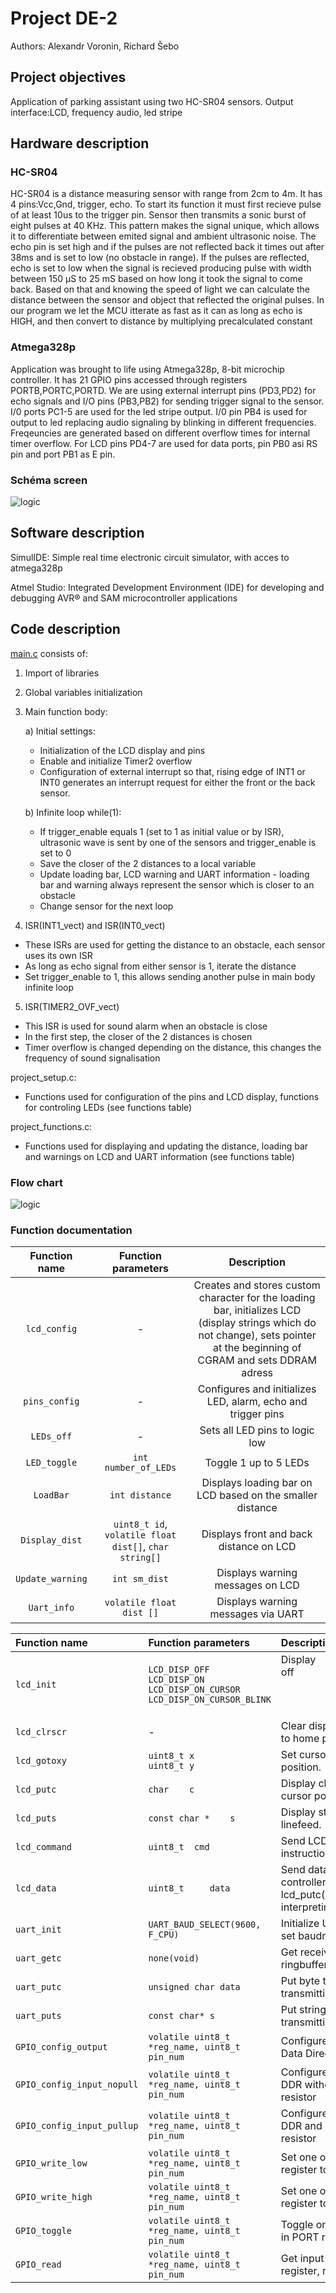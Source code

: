 <h1> Project DE-2 </h1>
Authors: Alexandr Voronin, Richard Šebo
<h2> Project objectives </h2>
<p>Application of parking assistant using two HC-SR04 sensors. Output interface:LCD, frequency audio, led stripe</p>
<h2> Hardware description </h3>
<h3> HC-SR04 </h3>
<p>HC-SR04 is a distance measuring sensor with range from 2cm to 4m. It has 4 pins:Vcc,Gnd, trigger, echo. To start its function it must first recieve pulse of at least 10us to the trigger pin. Sensor then transmits a sonic burst of eight pulses at 40 KHz. This pattern makes the signal unique, which allows it to differentiate between emited signal and ambient ultrasonic noise. The echo pin is set high and if the pulses are not reflected back it times out after 38ms  and is set to low (no obstacle in range). If the pulses are reflected, echo is set to low when the signal is recieved producing pulse with width between 150 µS to 25 mS based on how long it took the signal to come back. Based on that and knowing the speed of light we can calculate the distance between the sensor and object that reflected the original pulses. In our program we let the MCU itterate as fast as it can as long as echo is HIGH, and then convert to distance by multiplying precalculated constant</p>
<h3> Atmega328p </h3>
<p>Application was brought to life using Atmega328p, 8-bit microchip controller. It has 21 GPIO pins accessed through registers PORTB,PORTC,PORTD. We are using external interrupt pins (PD3,PD2) for echo signals and I/O pins (PB3,PB2) for sending trigger signal to the sensor. I/0 ports PC1-5 are used for the led stripe output. I/0 pin PB4 is used for output to led replacing audio signaling by blinking in different frequencies. Freqeuncies are generated based on different overflow times for internal timer overflow. For LCD pins PD4-7 are used for data ports, pin PB0 asi RS pin and port PB1 as E pin. </p>
 <h3> Schéma screen</h3>

![logic](../Images/schemaprojekt.PNG)
<h2> Software description </h3>
<p>SimulIDE: Simple real time electronic circuit simulator, with acces to atmega328p</p>
<p>Atmel Studio: Integrated Development Environment (IDE) for developing and debugging AVR® and SAM microcontroller applications</p>


<h2> Code description </h2>


[main.c](main.c) consists of:
1. Import of libraries
2. Global variables initialization
3. Main function body:


	a) Initial settings:
	  - Initialization of the LCD display and pins
	  - Enable and initialize Timer2 overflow
	  - Configuration of external interrupt so that, rising edge of INT1 or INT0 generates an interrupt request for either the front or the back sensor.
   
   
	b) Infinite loop while(1):
	  - If trigger_enable equals 1 (set to 1 as initial value or by ISR), ultrasonic wave is sent by one of the sensors and trigger_enable is set to 0
	  - Save the closer of the 2 distances to a local variable
	  - Update loading bar, LCD warning and UART information - loading bar and warning always represent the sensor which is closer to an obstacle
	  - Change sensor for the next loop

4. ISR(INT1_vect) and ISR(INT0_vect)
- These ISRs are used for getting the distance to an obstacle, each sensor uses its own ISR
- As long as echo signal from either sensor is 1, iterate the distance
- Set trigger_enable to 1, this allows sending another pulse in main body infinite loop

5. ISR(TIMER2_OVF_vect)
- This ISR is used for sound alarm when an obstacle is close
- In the first step, the closer of the 2 distances is chosen
- Timer overflow is changed depending on the distance, this changes the frequency of sound signalisation


project_setup.c:
- Functions used for configuration of the pins and LCD display, functions for controling LEDs (see functions table)

project_functions.c:
- Functions used for displaying and updating the distance, loading bar and warnings on LCD and UART information (see functions table)


<h3> Flow chart</h3>

![logic](../Images/flowchartfinal1.PNG)



<h3> Function documentation </h3>

| **Function name** | **Function parameters** | **Description** |
| :-: | :-: | :-: | 
|  `lcd_config` | - | Creates and stores custom character for the loading bar, initializes LCD (display strings which do not change), sets pointer at the beginning of CGRAM and sets DDRAM adress  |
| `pins_config` | - | Configures and initializes LED, alarm, echo and trigger pins |
| `LEDs_off` | - | Sets all LED pins to logic low |
| `LED_toggle` | `int number_of_LEDs` | Toggle 1 up to 5 LEDs |
| `LoadBar` | `int distance` | Displays loading bar on LCD based on the smaller distance |
| `Display_dist` | `uint8_t id`, `volatile float dist[]`, `char string[]` | Displays front and back distance on LCD | 
| `Update_warning` | `int sm_dist` | Displays warning messages on LCD |
| `Uart_info` | `volatile float dist []` | Displays warning messages via UART |

| **Function name** | **Function parameters** | **Description** |
| :-- | :-- | :-- | 
| `lcd_init` | `LCD_DISP_OFF`<br>`LCD_DISP_ON`<br>`LCD_DISP_ON_CURSOR`<br>`LCD_DISP_ON_CURSOR_BLINK` | Display off&nbsp;&nbsp;&nbsp;&nbsp;&nbsp;&nbsp;&nbsp;&nbsp;&nbsp;&nbsp;&nbsp;&nbsp;&nbsp;&nbsp;&nbsp;&nbsp;&nbsp;&nbsp;&nbsp;&nbsp;&nbsp;&nbsp;&nbsp;&nbsp;&nbsp;&nbsp;&nbsp;&nbsp;&nbsp;&nbsp;&nbsp;&nbsp;&nbsp;&nbsp;&nbsp;&nbsp;&nbsp;&nbsp;&nbsp;&nbsp;&nbsp;&nbsp;&nbsp;&nbsp;&nbsp;<br>&nbsp;<br>&nbsp;<br>&nbsp; |
| `lcd_clrscr` | - |Clear display and set cursor to home position. |
| `lcd_gotoxy` | `uint8_t x` <br> `uint8_t y`  |Set cursor to specified position. |
| `lcd_putc` | `char 	c` | Display character at current cursor position.|
| `lcd_puts` | `const char * 	s` | Display string without auto linefeed.|
| `lcd_command` | `uint8_t 	cmd` |Send LCD controller instruction command. |
| `lcd_data` | `uint8_t 	data` |Send data byte to LCD controller.Similar to lcd_putc(), but without interpreting LF |
| `uart_init` | `UART_BAUD_SELECT(9600, F_CPU)` | Initialize UART to 8N1 and set baudrate to 9600&nbsp;Bd |
| `uart_getc` | `none(void)`  |  Get received byte from ringbuffer &nbsp;Bd |
| `uart_putc` | `unsigned char data`  | Put byte to ringbuffer for transmitting via UART. |
| `uart_puts` | `const char* s` | Put string to ringbuffer for transmitting via UART. |
| `GPIO_config_output` | `volatile uint8_t *reg_name, uint8_t pin_num` | Configure one output pin in Data Direction Register |
| `GPIO_config_input_nopull` | `volatile uint8_t *reg_name, uint8_t pin_num` | Configure one input pin in DDR without pull-up resistor |
| `GPIO_config_input_pullup` | `volatile uint8_t *reg_name, uint8_t pin_num` | Configure one input pin in DDR and enable pull-up resistor |
| `GPIO_write_low` | `volatile uint8_t *reg_name, uint8_t pin_num` | Set one output pin in PORT register to low |
| `GPIO_write_high` | `volatile uint8_t *reg_name, uint8_t pin_num` | Set one output pin in PORT register to high |
| `GPIO_toggle` | `volatile uint8_t *reg_name, uint8_t pin_num` | Toggle one output pin value in PORT register |
| `GPIO_read` | `volatile uint8_t *reg_name, uint8_t pin_num` | Get input pin value from PIN register, returns `uint8_t

